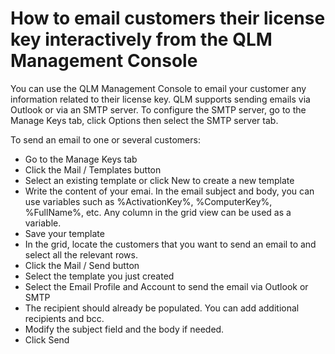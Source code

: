 # How to email customers their license key interactively from the QLM Management Console

You can use the QLM Management Console to email your customer any information related to their license key. QLM supports sending emails via Outlook or via an SMTP server. To configure the SMTP server, go to the Manage Keys tab, click Options then select the SMTP server tab.

To send an email to one or several customers:

* Go to the Manage Keys tab
* Click the Mail / Templates button
* Select an existing template or click New to create a new template
* Write the content of your emai. In the email subject and body, you can use variables such as %ActivationKey%, %ComputerKey%, %FullName%, etc. Any column in the grid view can be used as a variable.
* Save your template
* In the grid, locate the customers that you want to send an email to and select all the relevant rows.
* Click the Mail / Send button
* Select the template you just created
* Select the Email Profile and Account to send the email via Outlook or SMTP
* The recipient should already be populated. You can add additional recipients and bcc.
* Modify the subject field and the body if needed.
* Click Send
